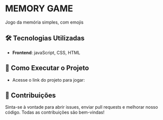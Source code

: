 # MEMORY GAME
Jogo da memória simples, com emojis

## 🛠️ Tecnologias Utilizadas
- **Frontend**: javaScript, CSS, HTML

## 🚀 Como Executar o Projeto

- Acesse o link do projeto para jogar: 

## 🤝 Contribuições

Sinta-se à vontade para abrir issues, enviar pull requests e melhorar nosso código. Todas as contribuições são bem-vindas!


